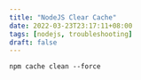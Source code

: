 ```yaml
---
title: "NodeJS Clear Cache"
date: 2022-03-23T23:17:11+08:00
tags: [nodejs, troubleshooting]
draft: false
---
```


```
npm cache clean --force
```
